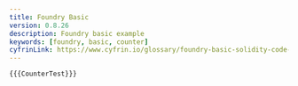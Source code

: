 ```yaml
---
title: Foundry Basic
version: 0.8.26
description: Foundry basic example
keywords: [foundry, basic, counter]
cyfrinLink: https://www.cyfrin.io/glossary/foundry-basic-solidity-code-example
---
```


```solidity
{{{CounterTest}}}
```
